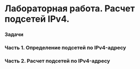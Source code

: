 # Лабораторная работа. Расчет подсетей IPv4.
### Задачи
### Часть 1. Определение подсетей по IPv4-адресу
### Часть 2. Расчет подсетей по IPv4-адресу
